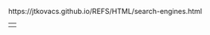<p id="path">https://jtkovacs.github.io/REFS/HTML/search-engines.html</p><table class="TOC"><tr><td></td></tr></table>
